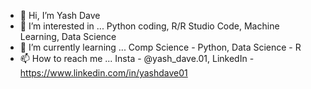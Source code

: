 - 👋 Hi, I’m Yash Dave
- 👀 I’m interested in ... Python coding, R/R Studio Code, Machine Learning, Data Science
- 🌱 I’m currently learning ... Comp Science - Python, Data Science - R 
- 📫 How to reach me ... Insta - @yash_dave.01, LinkedIn - https://www.linkedin.com/in/yashdave01

<!---
YashDave0110/YashDave0110 is a ✨ special ✨ repository because its `README.md` (this file) appears on your GitHub profile.
You can click the Preview link to take a look at your changes.
--->
